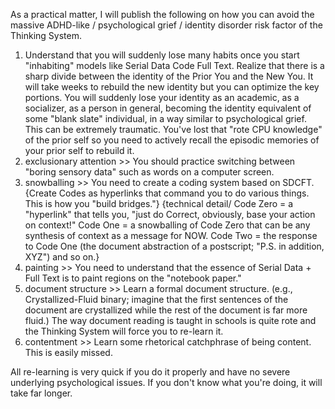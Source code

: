 As a practical matter, I will publish the following on how you can avoid the massive ADHD-like / psychological grief / identity disorder risk factor of the Thinking System.

1. Understand that you will suddenly lose many habits once you start "inhabiting" models like Serial Data Code Full Text. Realize that there is a sharp divide between the identity of the Prior You and the New You. It will take weeks to rebuild the new identity but you can optimize the key portions. You will suddenly lose your identity as an academic, as a socializer, as a person in general, becoming the identity equivalent of some "blank slate" individual, in a way similar to psychological grief. This can be extremely traumatic. You've lost that "rote CPU knowledge" of the prior self so you need to actively recall the episodic memories of your prior self to rebuild it.
2. exclusionary attention >> You should practice switching between "boring sensory data" such as words on a computer screen.
3. snowballing >> You need to create a coding system based on SDCFT. {Create Codes as hyperlinks that command you to do various things. This is how you "build bridges."} {technical detail/ Code Zero = a "hyperlink" that tells you, "just do Correct, obviously, base your action on context!" Code One = a snowballing of Code Zero that can be any synthesis of context as a message for NOW. Code Two = the response to Code One (the document abstraction of a postscript; "P.S. in addition, XYZ") and so on.}
4. painting >> You need to understand that the essence of Serial Data + Full Text is to paint regions on the "notebook paper."
5. document structure >> Learn a formal document structure. (e.g., Crystallized-Fluid binary; imagine that the first sentences of the document are crystallized while the rest of the document is far more fluid.) The way document reading is taught in schools is quite rote and the Thinking System will force you to re-learn it.
6. contentment >> Learn some rhetorical catchphrase of being content. This is easily missed.

All re-learning is very quick if you do it properly and have no severe underlying psychological issues. If you don't know what you're doing, it will take far longer.
